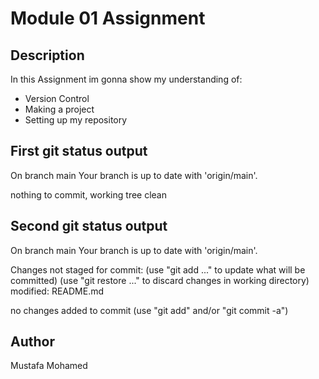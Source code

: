 # Module 01 Assignment

## Description

In this Assignment im gonna show my understanding of:

- Version Control
- Making a project
- Setting up my repository

## First git status output

On branch main
Your branch is up to date with 'origin/main'.

nothing to commit, working tree clean

## Second git status output

On branch main
Your branch is up to date with 'origin/main'.

Changes not staged for commit:
  (use "git add <file>..." to update what will be committed)
  (use "git restore <file>..." to discard changes in working
directory)
        modified:   README.md

no changes added to commit (use "git add" and/or "git commit
-a")

## Author

Mustafa Mohamed
